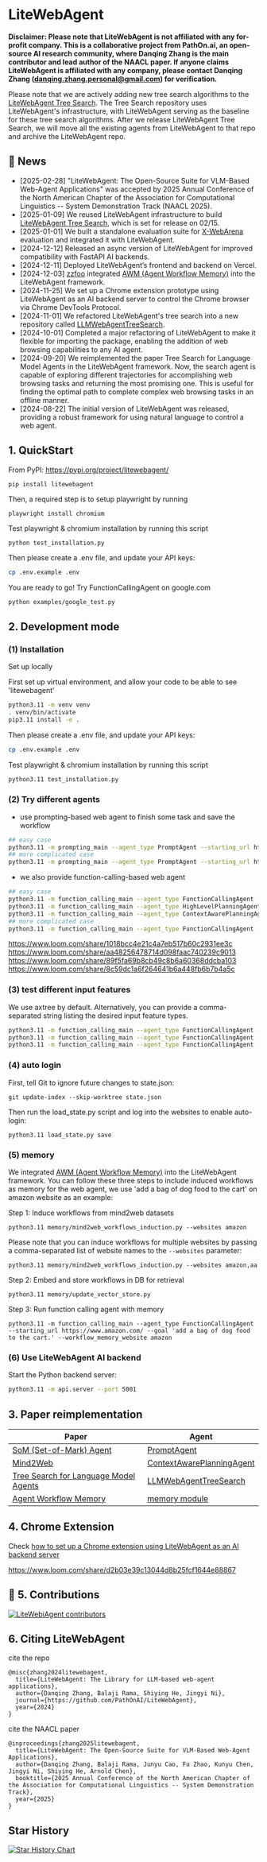 # LiteWebAgent

**Disclaimer: Please note that LiteWebAgent is not affiliated with any for-profit company. This is a collaborative project from PathOn.ai, an open-source AI research community, where Danqing Zhang is the main contributor and lead author of the NAACL paper. If anyone claims LiteWebAgent is affiliated with any company, please contact Danqing Zhang (danqing.zhang.personal@gmail.com) for verification.**

Please note that we are actively adding new tree search algorithms to the [LiteWebAgent Tree Search](https://github.com/PathOnAI/LiteWebAgentTreeSearch). The Tree Search repository uses LiteWebAgent's infrastructure, with LiteWebAgent serving as the baseline for these tree search algorithms. After we release LiteWebAgent Tree Search, we will move all the existing agents from LiteWebAgent to that repo and archive the LiteWebAgent repo.

## 📰 News
* [2025-02-28] "LiteWebAgent: The Open-Source Suite for VLM-Based Web-Agent Applications" was accepted by 2025 Annual Conference of the North American Chapter of the Association for Computational Linguistics -- System Demonstration Track (NAACL 2025).
* [2025-01-09] We reused LiteWebAgent infrastructure to build [LiteWebAgent Tree Search](https://github.com/PathOnAI/LiteWebAgentTreeSearch), which is set for release on 02/15.
* [2025-01-01] We built a standalone evaluation suite for [X-WebArena](https://webarena.dev/) evaluation and integrated it with LiteWebAgent.
* [2024-12-12] Released an async version of LiteWebAgent for improved compatibility with FastAPI AI backends.
* [2024-12-11] Deployed LiteWebAgent’s frontend and backend on Vercel.
* [2024-12-03] [zzfoo](https://github.com/zzfoo) integrated [AWM (Agent Workflow Memory)](https://github.com/zorazrw/agent-workflow-memory) into the LiteWebAgent framework.
* [2024-11-25] We set up a Chrome extension prototype using LiteWebAgent as an AI backend server to control the Chrome browser via Chrome DevTools Protocol.
* [2024-11-01] We refactored LiteWebAgent's tree search into a new repository called [LLMWebAgentTreeSearch](https://github.com/PathOnAI/LLMWebAgentTreeSearch).
* [2024-10-01] Completed a major refactoring of LiteWebAgent to make it flexible for importing the package, enabling the addition of web browsing capabilities to any AI agent.
* [2024-09-20] We reimplemented the paper Tree Search for Language Model Agents in the LiteWebAgent framework. Now, the search agent is capable of exploring different trajectories for accomplishing web browsing tasks and returning the most promising one. This is useful for finding the optimal path to complete complex web browsing tasks in an offline manner.
* [2024-08-22] The initial version of LiteWebAgent was released, providing a robust framework for using natural language to control a web agent.

## 1. QuickStart
From PyPI: https://pypi.org/project/litewebagent/
```
pip install litewebagent 
```
Then, a required step is to setup playwright by running
```
playwright install chromium
```
Test playwright & chromium installation by running this script
```bash
python test_installation.py 
```
Then please create a .env file, and update your API keys:
```bash
cp .env.example .env
```
You are ready to go! Try FunctionCallingAgent on google.com
```
python examples/google_test.py
```

## 2. Development mode
### (1) Installation
Set up locally

First set up virtual environment, and allow your code to be able to see 'litewebagent'
```bash
python3.11 -m venv venv
. venv/bin/activate
pip3.11 install -e .
```
Then please create a .env file, and update your API keys:

```bash
cp .env.example .env
```

Test playwright & chromium installation by running this script
```bash
python3.11 test_installation.py 
```

### (2) Try different agents
* use prompting-based web agent to finish some task and save the workflow
```bash
## easy case
python3.11 -m prompting_main --agent_type PromptAgent --starting_url https://www.google.com --goal 'search dining table' --plan 'search dining table' --log_folder log
## more complicated case
python3.11 -m prompting_main --agent_type PromptAgent --starting_url https://www.amazon.com/ --goal 'add a bag of dog food to the cart.' --plan 'add a bag of dog food to the cart.' --log_folder log
```
* we also provide function-calling-based web agent
```bash
## easy case
python3.11 -m function_calling_main --agent_type FunctionCallingAgent --starting_url https://www.google.com --goal 'search dining table' --plan 'search dining table' --log_folder log
python3.11 -m function_calling_main --agent_type HighLevelPlanningAgent --starting_url https://www.google.com --goal 'search dining table' --plan 'search dining table' --log_folder log
python3.11 -m function_calling_main --agent_type ContextAwarePlanningAgent --starting_url https://www.google.com --goal 'search dining table' --plan 'search dining table' --log_folder log
## more complicated case
python3.11 -m function_calling_main --agent_type FunctionCallingAgent --starting_url https://www.amazon.com/ --goal 'add a bag of dog food to the cart.' --plan 'add a bag of dog food to the cart.' --log_folder log
```
https://www.loom.com/share/1018bcc4e21c4a7eb517b60c2931ee3c
https://www.loom.com/share/aa48256478714d098faac740239c9013
https://www.loom.com/share/89f5fa69b8cb49c8b6a60368ddcba103
https://www.loom.com/share/8c59dc1a6f264641b6a448fb6b7b4a5c


### (3) test different input features
We use axtree by default. Alternatively, you can provide a comma-separated string listing the desired input feature types.
```bash
python3.11 -m function_calling_main --agent_type FunctionCallingAgent --starting_url https://www.airbnb.com --goal 'set destination as San Francisco, then search the results' --plan '(1) enter the "San Francisco" as destination, (2) and click search' --log_folder log
python3.11 -m function_calling_main --agent_type FunctionCallingAgent --starting_url https://www.airbnb.com --goal 'set destination as San Francisco, then search the results' --plan '(1) enter the "San Francisco" as destination, (2) and click search' --features interactive_elements --log_folder log
python3.11 -m function_calling_main --agent_type FunctionCallingAgent --starting_url https://www.airbnb.com --goal 'set destination as San Francisco, then search the results' --plan '(1) enter the "San Francisco" as destination, (2) and click search' --features axtree,interactive_elements --log_folder log
```

### (4) auto login
First, tell Git to ignore future changes to state.json:
```
git update-index --skip-worktree state.json
```

Then run the load_state.py script and log into the websites to enable auto-login:
```
python3.11 load_state.py save
```
### (5) memory
We integrated [AWM (Agent Workflow Memory)](https://github.com/zorazrw/agent-workflow-memory) into the LiteWebAgent framework. You can follow these three steps to include induced workflows as memory for the web agent, we use 'add a bag of dog food to the cart' on amazon website as an example:

Step 1: Induce workflows from mind2web datasets
```
python3.11 memory/mind2web_workflows_induction.py --websites amazon
```
Please note that you can induce workflows for multiple websites by passing a comma-separated list of website names to the `--websites` parameter:
```
python3.11 memory/mind2web_workflows_induction.py --websites amazon,aa
```

Step 2: Embed and store workflows in DB for retrieval
```
python3.11 memory/update_vector_store.py
```

Step 3: Run function calling agent with memory
```
python3.11 -m function_calling_main --agent_type FunctionCallingAgent --starting_url https://www.amazon.com/ --goal 'add a bag of dog food to the cart.' --workflow_memory_website amazon
```

### (6) Use LiteWebAgent AI backend

Start the Python backend server:
```bash
python3.11 -m api.server --port 5001
```

## 3. Paper reimplementation
| Paper                                                                    | Agent                                                                                                                                                  |
|--------------------------------------------------------------------------|--------------------------------------------------------------------------------------------------------------------------------------------------------|
| [SoM (Set-of-Mark) Agent](https://github.com/web-arena-x/visualwebarena)            | [PromptAgent](https://github.com/PathOnAI/LiteWebAgent/blob/main/litewebagent/agents/PromptAgents/PromptAgent.py)                                      |
| [Mind2Web](https://osu-nlp-group.github.io/Mind2Web/)                    | [ContextAwarePlanningAgent](https://github.com/PathOnAI/LiteWebAgent/blob/main/litewebagent/agents/FunctionCallingAgents/ContextAwarePlanningAgent.py) |
| [Tree Search for Language Model Agents](https://jykoh.com/search-agents) | [LLMWebAgentTreeSearch](https://github.com/PathOnAI/LLMWebAgentTreeSearch)                       |
| [Agent Workflow Memory](https://github.com/zorazrw/agent-workflow-memory) | [memory module](https://github.com/PathOnAI/LiteWebAgent/blob/main/litewebagent/memory/workflow_memory.py)                       |

## 4. Chrome Extension
Check [how to set up a Chrome extension using LiteWebAgent as an AI backend server](https://github.com/PathOnAI/LiteWebAgent/tree/main/chrome_extension)

https://www.loom.com/share/d2b03e39c13044d8b25fcf1644e88867

## 🚀 5. Contributions
[![LiteWebiAgent contributors](https://contrib.rocks/image?repo=PathOnAI/LiteWebAgent)](https://github.com/PathOnAI/LiteWebAgent/graphs/contributors)

## 6. Citing LiteWebAgent
cite the repo
```
@misc{zhang2024litewebagent,
  title={LiteWebAgent: The Library for LLM-based web-agent applications},
  author={Danqing Zhang, Balaji Rama, Shiying He, Jingyi Ni},
  journal={https://github.com/PathOnAI/LiteWebAgent},
  year={2024}
}
```
cite the NAACL paper
```
@inproceedings{zhang2025litewebagent,
  title={LiteWebAgent: The Open-Source Suite for VLM-Based Web-Agent Applications},
  author={Danqing Zhang, Balaji Rama, Junyu Cao, Fu Zhao, Kunyu Chen, Jingyi Ni, Shiying He, Arnold Chen},
  booktitle={2025 Annual Conference of the North American Chapter of the Association for Computational Linguistics -- System Demonstration Track},
  year={2025}
}
```

## Star History

[![Star History Chart](https://api.star-history.com/svg?repos=PathOnAI/LiteWebAgent&type=Date)](https://star-history.com/#PathOnAI/LiteWebAgent&Date)
